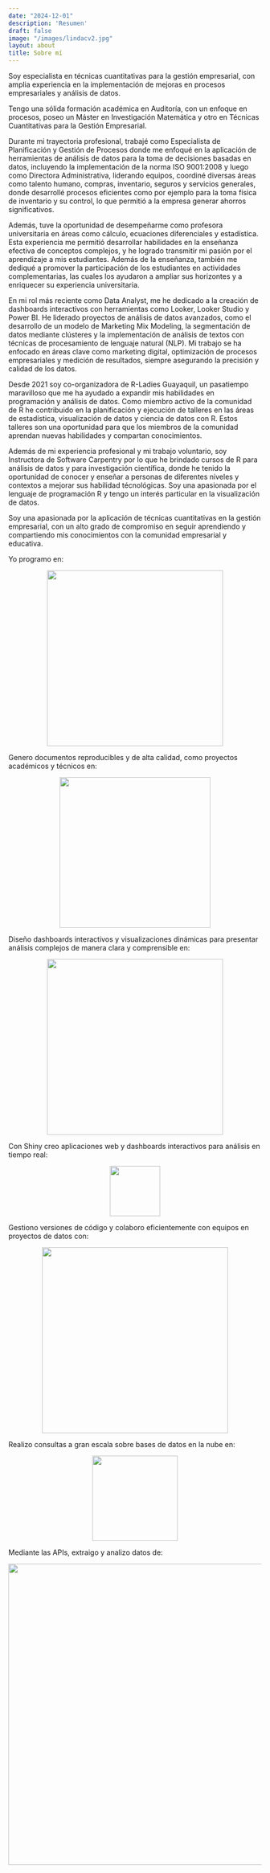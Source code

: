 ```yaml
---
date: "2024-12-01"
description: 'Resumen'
draft: false
image: "/images/lindacv2.jpg"  
layout: about
title: Sobre mí
---
```



Soy especialista en técnicas cuantitativas para la gestión empresarial, con amplia experiencia en la implementación de mejoras en procesos empresariales y análisis de datos.
      
Tengo una sólida formación académica en Auditoría, con un enfoque en procesos, poseo un Máster en Investigación Matemática y otro en Técnicas Cuantitativas para la Gestión Empresarial. 
      
Durante mi trayectoria profesional, trabajé como Especialista de Planificación y Gestión de Procesos donde me enfoqué en la aplicación de herramientas de análisis de datos para la toma de decisiones basadas en datos, incluyendo la implementación de la norma ISO 9001:2008 y luego como Directora Administrativa, liderando equipos, coordiné diversas áreas como talento humano, compras, inventario, seguros y servicios generales, donde desarrollé procesos eficientes como por ejemplo para la toma física de inventario y su control, lo que permitió a la empresa generar ahorros significativos.
      
Además, tuve la oportunidad de desempeñarme como profesora universitaria en áreas como cálculo, ecuaciones diferenciales y estadística. Esta experiencia me permitió desarrollar habilidades en la enseñanza efectiva de conceptos complejos, y he logrado transmitir mi pasión por el aprendizaje a mis estudiantes. Además de la enseñanza, también me dediqué a promover la participación de los estudiantes en actividades complementarias, las cuales los ayudaron a ampliar sus horizontes y a enriquecer su experiencia universitaria. 
      
En mi rol más reciente como Data Analyst, me he dedicado a la creación de dashboards interactivos con herramientas como Looker, Looker Studio y Power BI. He liderado proyectos de análisis de datos avanzados, como el desarrollo de un modelo de Marketing Mix Modeling, la segmentación de datos mediante clústeres y la implementación de análisis de textos con técnicas de procesamiento de lenguaje natural (NLP). Mi trabajo se ha enfocado en áreas clave como marketing digital, optimización de procesos empresariales y medición de resultados, siempre asegurando la precisión y calidad de los datos.
  
Desde 2021 soy co-organizadora de R-Ladies Guayaquil, un pasatiempo maravilloso que me ha ayudado a expandir mis habilidades en programación y análisis de datos. Como miembro activo de la comunidad de R he contribuido en la planificación y ejecución de talleres en las áreas de estadística, visualización de datos y ciencia de datos con R. Estos talleres son una oportunidad para que los miembros de la comunidad aprendan nuevas habilidades y compartan conocimientos.

Además de mi experiencia profesional y mi trabajo voluntario, soy Instructora de Software Carpentry por lo que he brindado cursos de R para análisis de datos y para investigación científica, donde he tenido la oportunidad de conocer y enseñar a personas de diferentes niveles y contextos a mejorar sus habilidad técnológicas. Soy una apasionada por el lenguaje de programación R y tengo un interés particular en la visualización de datos.
      
Soy una apasionada por la aplicación de técnicas cuantitativas en la gestión empresarial, con un alto grado de compromiso en seguir aprendiendo y compartiendo mis conocimientos con la comunidad empresarial y educativa. 

Yo programo en:

<div>
<p style = 'text-align:center;'>
<img src="/images/coding_with.png" width="350px">
</p>
</div>


Genero documentos reproducibles y de alta calidad, como proyectos académicos y técnicos en:

<div>
<p style = 'text-align:center;'>
<img src="/images/textos_reproducibles.png" width="300px">
</p>
</div>

Diseño dashboards interactivos y visualizaciones dinámicas para presentar análisis complejos de manera clara y comprensible en:

<div>
<p style = 'text-align:center;'>
<img src="/images/herramientas_bi.png" width="350px">
</p>
</div>

Con Shiny creo aplicaciones web y dashboards interactivos para análisis en tiempo real:

<div>
<p style = 'text-align:center;'>
<img src="/images/shiny2.png" width="100px">
</p>
</div>

Gestiono versiones de código y colaboro eficientemente con equipos en proyectos de datos con:

<div>
<p style = 'text-align:center;'>
<img src="/images/git_world.png" width="370px">
</p>
</div>


Realizo consultas a gran escala sobre bases de datos en la nube en:

<div>
<p style = 'text-align:center;'>
<img src="/images/bigquery.png" width="170px">
</p>
</div>


Mediante las APIs, extraigo y analizo datos de:

<div>
<p style = 'text-align:center;'>
<img src="/images/apis_ads.png" width="600px">
</p>
</div>


